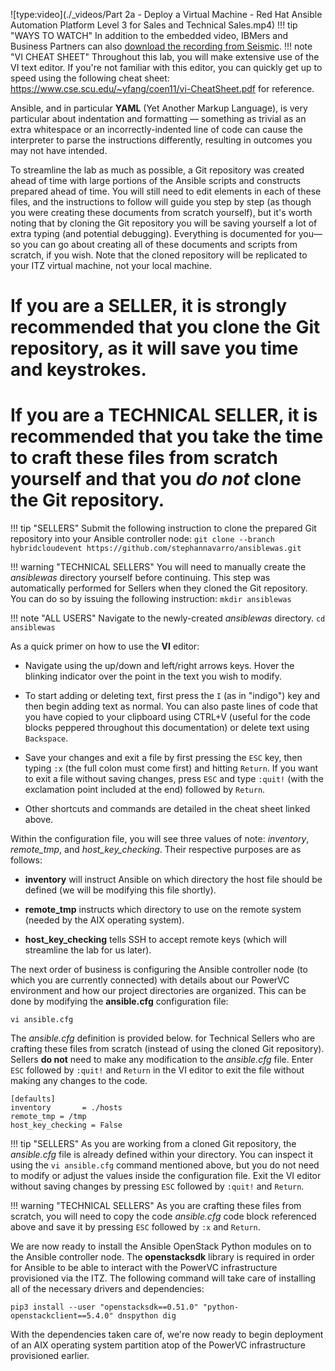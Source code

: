 ![type:video](./_videos/Part 2a - Deploy a Virtual Machine - Red Hat Ansible Automation Platform Level 3 for Sales and Technical Sales.mp4)
!!! tip "WAYS TO WATCH"
    In addition to the embedded video, IBMers and Business Partners can also <a href="https://ibm.seismic.com/Link/Content/DC3cV2Vm8jFgV8227jV8M3BcGgCV" target="_blank">download the recording from Seismic</a>.
!!! note "VI CHEAT SHEET"
    Throughout this lab, you will make extensive use of the VI text editor. If you're not familiar with this editor, you can quickly get up to speed using the following cheat sheet: <a href="https://www.cse.scu.edu/~yfang/coen11/vi-CheatSheet.pdf" target="_blank">https://www.cse.scu.edu/~yfang/coen11/vi-CheatSheet.pdf</a> for reference.

Ansible, and in particular **YAML** (Yet Another Markup Language), is very particular about indentation and formatting — something as trivial as an extra whitespace or an incorrectly-indented line of code can cause the interpreter to parse the instructions differently, resulting in outcomes you may not have intended.

To streamline the lab as much as possible, a Git repository was created ahead of time with large portions of the Ansible scripts and constructs prepared ahead of time. You will still need to edit elements in each of these files, and the instructions to follow will guide you step by step (as though you were creating these documents from scratch yourself), but it's worth noting that by cloning the Git repository you will be saving yourself a lot of extra typing (and potential debugging). Everything is documented for you— so you can go about creating all of these documents and scripts from scratch, if you wish. Note that the cloned repository will be replicated to your ITZ virtual machine, not your local machine.

#
# If you are a **SELLER**, it is strongly recommended that you clone the Git repository, as it will save you time and keystrokes.
# If you are a **TECHNICAL SELLER**, it is recommended that you take the time to craft these files from scratch yourself and that you *do not* clone the Git repository.

!!! tip "SELLERS"
    Submit the following instruction to clone the prepared Git repository into your Ansible controller node:
    ```
    git clone --branch hybridcloudevent https://github.com/stephannavarro/ansiblewas.git
    ```

!!! warning "TECHNICAL SELLERS"
    You will need to manually create the *ansiblewas* directory yourself before continuing. This step was automatically performed for Sellers when they cloned the Git repository. You can do so by issuing the following instruction:
    ```
    mkdir ansiblewas
    ```

!!! note "ALL USERS"
    Navigate to the newly-created *ansiblewas* directory.
    ```
    cd ansiblewas
    ```

As a quick primer on how to use the **VI** editor:

- Navigate using the up/down and left/right arrows keys. Hover the blinking indicator over the point in the text you wish to modify.

- To start adding or deleting text, first press the ```I``` (as in "indigo") key and then begin adding text as normal. You can also paste lines of code that you have copied to your clipboard using CTRL+V (useful for the code blocks peppered throughout this documentation) or delete text using ```Backspace```.

- Save your changes and exit a file by first pressing the ```ESC``` key, then typing ```:x``` (the full colon must come first) and hitting ```Return```. If you want to exit a file without saving changes, press ```ESC``` and type ```:quit!``` (with the exclamation point included at the end) followed by ```Return```.

- Other shortcuts and commands are detailed in the cheat sheet linked above.

Within the configuration file, you will see three values of note: *inventory*, *remote_tmp*, and *host_key_checking*. Their respective purposes are as follows:

- **inventory** will instruct Ansible on which directory the host file should be defined (we will be modifying this file shortly).

- **remote_tmp** instructs which directory to use on the remote system (needed by the AIX operating system).

- **host_key_checking** tells SSH to accept remote keys (which will streamline the lab for us later).

The next order of business is configuring the Ansible controller node (to which you are currently connected) with details about our PowerVC environment and how our project directories are organized. This can be done by modifying the **ansible.cfg** configuration file:
```
vi ansible.cfg
```

The *ansible.cfg* definition is provided below. for Technical Sellers who are crafting these files from scratch (instead of using the cloned Git repository). Sellers **do not** need to make any modification to the *ansible.cfg* file. Enter ```ESC``` followed by ```:quit!``` and ```Return``` in the VI editor to exit the file without making any changes to the code.

```
[defaults]
inventory       = ./hosts
remote_tmp = /tmp
host_key_checking = False
```
!!! tip "SELLERS"
    As you are working from a cloned Git repository, the *ansible.cfg* file is already defined within your directory. You can inspect it using the ```vi ansible.cfg``` command mentioned above, but you do not need to modify or adjust the values inside the configuration file. Exit the VI editor without saving changes by pressing ```ESC``` followed by ```:quit!``` and ```Return```.

!!! warning "TECHNICAL SELLERS"
    As you are crafting these files from scratch, you will need to copy the code *ansible.cfg* code block referenced above and save it by pressing ```ESC``` followed by ```:x``` and ```Return```.


We are now ready to install the Ansible OpenStack Python modules on to the Ansible controller node. The **openstacksdk** library is required in order for Ansible to be able to interact with the PowerVC infrastructure provisioned via the ITZ. The following command will take care of installing all of the necessary drivers and dependencies:
```
pip3 install --user "openstacksdk==0.51.0" "python-openstackclient==5.4.0" dnspython dig
```

With the dependencies taken care of, we're now ready to begin deployment of an AIX operating system partition atop of the PowerVC infrastructure provisioned earlier.
